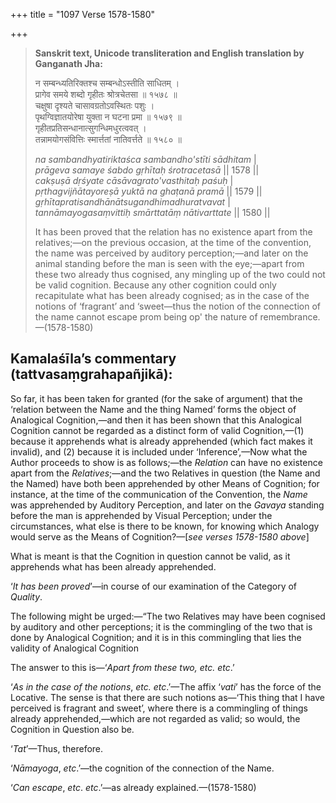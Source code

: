 +++
title = "1097 Verse 1578-1580"

+++
> **Sanskrit text, Unicode transliteration and English translation by Ganganath Jha:** 
>
> न सम्बन्ध्यतिरिक्तश्च सम्बन्धोऽस्तीति साधितम् ।  
> प्रागेव समये शब्दो गृहीतः श्रोत्रचेतसा ॥ १५७८ ॥  
> चक्षुषा दृश्यते चासावग्रतोऽवस्थितः पशुः ।  
> पृथग्विज्ञातयोरेषा युक्ता न घटना प्रमा ॥ १५७९ ॥  
> गृहीतप्रतिसन्धानात्सुगन्धिमधुरत्ववत् ।  
> तन्नामयोगसंवित्तिः स्मार्त्ततां नातिवर्त्तते ॥ १५८० ॥ 
>
> *na sambandhyatiriktaśca sambandho'stīti sādhitam* \|  
> *prāgeva samaye śabdo gṛhītaḥ śrotracetasā* \|\| 1578 \|\|  
> *cakṣuṣā dṛśyate cāsāvagrato'vasthitaḥ paśuḥ* \|  
> *pṛthagvijñātayoreṣā yuktā na ghaṭanā pramā* \|\| 1579 \|\|  
> *gṛhītapratisandhānātsugandhimadhuratvavat* \|  
> *tannāmayogasaṃvittiḥ smārttatāṃ nātivarttate* \|\| 1580 \|\| 
>
> It has been proved that the relation has no existence apart from the relatives;—on the previous occasion, at the time of the convention, the name was perceived by auditory perception;—and later on the animal standing before the man is seen with the eye;—apart from these two already thus cognised, any mingling up of the two could not be valid cognition. Because any other cognition could only recapitulate what has been already cognised; as in the case of the notions of ‘fragrant’ and ‘sweet—thus the notion of the connection of the name cannot escape prom being op' the nature of remembrance.—(1578-1580)



## Kamalaśīla’s commentary (tattvasaṃgrahapañjikā):

So far, it has been taken for granted (for the sake of argument) that the ‘relation between the Name and the thing Named’ forms the object of Analogical Cognition,—and then it has been shown that this Analogical Cognition cannot be regarded as a distinct form of valid Cognition,—(1) because it apprehends what is already apprehended (which fact makes it invalid), and (2) because it is included under ‘Inference’,—Now what the Author proceeds to show is as follows;—the *Relation* can have no existence apart from the *Relatives*;—and the two Relatives in question (the Name and the Named) have both been apprehended by other Means of Cognition; for instance, at the time of the communication of the Convention, the *Name* was apprehended by Auditory Perception, and later on the *Gavaya* standing before the man is apprehended by Visual Perception; under the circumstances, what else is there to be known, for knowing which Analogy would serve as the Means of Cognition?—[*see verses 1578-1580 above*]

What is meant is that the Cognition in question cannot be valid, as it apprehends what has been already apprehended.

‘*It has been proved*’—in course of our examination of the Category of *Quality*.

The following might be urged:—“The two Relatives may have been cognised by auditory and other perceptions; it is the commingling of the two that is done by Analogical Cognition; and it is in this commingling that lies the validity of Analogical Cognition

The answer to this is—‘*Apart from these two, etc. etc*.’

‘*As in the case of the notions*, *etc. etc*.’—The affix ‘*vati*’ has the force of the Locative. The sense is that there are such notions as—‘This thing that I have perceived is fragrant and sweet’, where there is a commingling of things already apprehended,—which are not regarded as valid; so would, the Cognition in Question also be.

‘*Tat*’—Thus, therefore.

‘*Nāmayoga*, *etc*.’—the cognition of the connection of the Name.

‘*Can escape*, *etc*. *etc*.’—as already explained.—(1578-1580)


